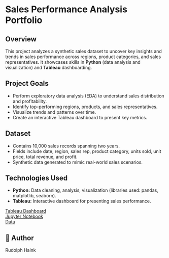 # Sales Performance Analysis Portfolio

## Overview
This project analyzes a synthetic sales dataset to uncover key insights and trends in sales performance across regions, product categories, and sales representatives. It showcases skills in **Python** (data analysis and visualization) and **Tableau** dashboarding.

## Project Goals
- Perform exploratory data analysis (EDA) to understand sales distribution and profitability.
- Identify top-performing regions, products, and sales representatives.
- Visualize trends and patterns over time.
- Create an interactive Tableau dashboard to present key metrics.

## Dataset
- Contains 10,000 sales records spanning two years.
- Fields include date, region, sales rep, product category, units sold, unit price, total revenue, and profit.
- Synthetic data generated to mimic real-world sales scenarios.

## Technologies Used
- **Python:** Data cleaning, analysis, visualization (libraries used: pandas, matplotlib, seaborn).
- **Tableau:** Interactive dashboard for presenting sales performance.

[Tableau Dashboard](https://public.tableau.com/app/profile/rudolph.haink/viz/SalesDataPortfolio_17507677939160/Dashboard1)  
[Jupyter Notebook](https://github.com/rudolphhaink/Sales-Analysis-Portfolio/tree/main#:~:text=sales%2Danalysis%2Dportfolio.ipynb)  
[Data](https://github.com/rudolphhaink/Sales-Analysis-Portfolio/tree/main#:~:text=19%20hours%20ago-,sales_data.csv,-Add%20files%20via)

## 👤 Author

Rudolph Haink
